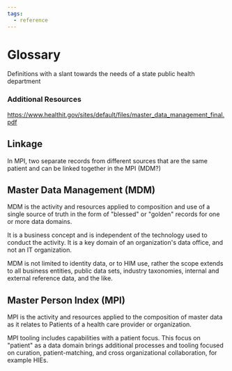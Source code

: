 ```yaml
---
tags:
  - reference
---
```


# Glossary
Definitions with a slant towards the needs of a state public health department

### Additional Resources
https://www.healthit.gov/sites/default/files/master_data_management_final.pdf

## Linkage
In MPI, two separate records from different sources that are the same patient and can be linked together in the MPI (MDM?)


## Master Data Management (MDM)
MDM is the activity and resources applied to composition and use of a single source of truth in the form of "blessed" or "golden" records for one or more data domains.

It is a business concept and is independent of the technology used to conduct the activity. It is a key domain of an organization's data office, and not an IT organization.

MDM is not limited to identity data, or to HIM use, rather the scope extends to all business entities, public data sets, industry taxonomies, internal and external reference data, and the like.


## Master Person Index (MPI)
MPI is the activity and resources applied to the composition of master data as it relates to Patients of a health care provider or organization. 

MPI tooling includes capabilities with a patient focus. This focus on "patient" as a data domain brings additional processes and tooling focused on curation, patient-matching, and cross organizational collaboration, for example HIEs.




